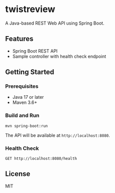 # twistreview

A Java-based REST Web API using Spring Boot.

## Features
- Spring Boot REST API
- Sample controller with health check endpoint

## Getting Started

### Prerequisites
- Java 17 or later
- Maven 3.6+

### Build and Run

```
mvn spring-boot:run
```

The API will be available at `http://localhost:8080`.

### Health Check

```
GET http://localhost:8080/health
```

## License
MIT
